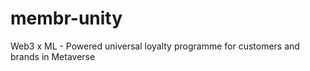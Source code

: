 # membr-unity
Web3 x ML - Powered universal loyalty programme for customers and brands in Metaverse
